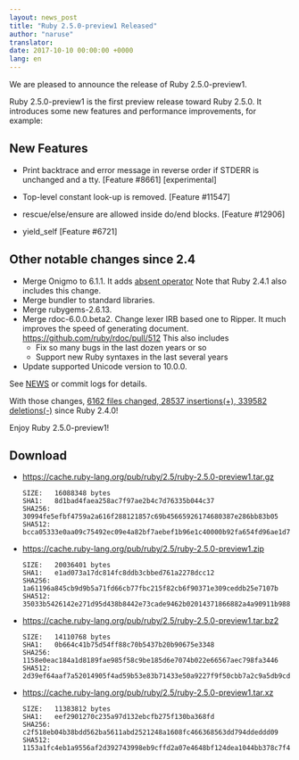 ```yaml
---
layout: news_post
title: "Ruby 2.5.0-preview1 Released"
author: "naruse"
translator:
date: 2017-10-10 00:00:00 +0000
lang: en
---
```


We are pleased to announce the release of Ruby 2.5.0-preview1.

Ruby 2.5.0-preview1 is the first preview release toward Ruby 2.5.0.
It introduces some new features and performance improvements, for example:

## New Features

* Print backtrace and error message in reverse order if STDERR is unchanged and a tty.
  [Feature #8661] [experimental]

* Top-level constant look-up is removed.  [Feature #11547]

* rescue/else/ensure are allowed inside do/end blocks.  [Feature #12906]

* yield\_self [Feature #6721]

## Other notable changes since 2.4

* Merge Onigmo to 6.1.1.
  It adds [absent operator](https://github.com/k-takata/Onigmo/issues/87)
  Note that Ruby 2.4.1 also includes this change.
* Merge bundler to standard libraries.
* Merge rubygems-2.6.13.
* Merge rdoc-6.0.0.beta2.
  Change lexer IRB based one to Ripper.
  It much improves the speed of generating document.
  https://github.com/ruby/rdoc/pull/512
  This also includes
  * Fix so many bugs in the last dozen years or so
  * Support new Ruby syntaxes in the last several years
* Update supported Unicode version to 10.0.0.

See [NEWS](https://github.com/ruby/ruby/blob/v2_5_0_preview1/NEWS)
or commit logs for details.

With those changes,
[6162 files changed, 28537 insertions(+), 339582 deletions(-)](https://github.com/ruby/ruby/compare/v2_4_0...v2_5_0_preview1)
since Ruby 2.4.0!

Enjoy Ruby 2.5.0-preview1!

## Download

* <https://cache.ruby-lang.org/pub/ruby/2.5/ruby-2.5.0-preview1.tar.gz>

      SIZE:   16088348 bytes
      SHA1:   8d1bad4faea258ac7f97ae2b4c7d76335b044c37
      SHA256: 30994fe5efbf4759a2a616f288121857c69b45665926174680387e286bb83b05
      SHA512: bcca05333e0aa09c75492ec09e4a82bf7aebef1b96e1c40000b92fa654fd96ae1d70e4f92ecf619b199cba73d754be6c6d97fc488d1e47831bc671f64ce0ab6d

* <https://cache.ruby-lang.org/pub/ruby/2.5/ruby-2.5.0-preview1.zip>

      SIZE:   20036401 bytes
      SHA1:   e1ad073a17dc814fc8ddb3cbbed761a2278dcc12
      SHA256: 1a61196a845cb9d9b5a71fd66cb77fbc215f82cb6f90371e309ceddb25e7107b
      SHA512: 35033b5426142e271d95d438b8442e73cade9462b02014371866882a4a90911b98805b7199b15bedc9847fd2560e211f015fa09b0b1d9efc31a947e41e088b30

* <https://cache.ruby-lang.org/pub/ruby/2.5/ruby-2.5.0-preview1.tar.bz2>

      SIZE:   14110768 bytes
      SHA1:   0b664c41b75d54ff88c70b5437b20b90675e3348
      SHA256: 1158e0eac184a1d8189fae985f58c9be185d6e7074b022e66567aec798fa3446
      SHA512: 2d39ef64aaf7a52014905f4ad59b53e83b71433e50a9227f9f50cbb7a2c9a5db9cd69fa7dbe01234819f7edd2216b3d915f21676f07d12bb5f0f3276358bce7f

* <https://cache.ruby-lang.org/pub/ruby/2.5/ruby-2.5.0-preview1.tar.xz>

      SIZE:   11383812 bytes
      SHA1:   eef2901270c235a97d132ebcfb275f130ba368fd
      SHA256: c2f518eb04b38bdd562ba5611abd2521248a1608fc466368563dd794ddeddd09
      SHA512: 1153a1fc4eb1a9556af2d392743998eb9cffd2a07e4648bf124dea1044bb378c7f4534dd87c0d30563ec438d2995ba1832faaaf4261db5d0840ca32ae7ea65d9
